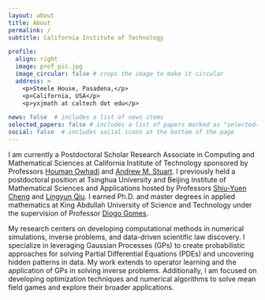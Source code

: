 ```yaml
---
layout: about
title: About
permalink: /
subtitle: California Institute of Technology

profile:
  align: right
  image: prof_pic.jpg
  image_circular: false # crops the image to make it circular
  address: >
    <p>Steele House, Pasadena,</p>
    <p>California, USA</p>
    <p>yxjmath at caltech dot edu</p>

news: false  # includes a list of news items
selected_papers: false # includes a list of papers marked as "selected={true}"
social: false  # includes social icons at the bottom of the page
---
```


I am currently a Postdoctoral Scholar Research Associate in Computing and Mathematical Sciences at California Institute of Technology sponsored by Professors [Houman Owhadi](http://users.cms.caltech.edu/~owhadi/index.htm) and [Andrew M. Stuart](http://stuart.caltech.edu/). I previously held a postdoctoral position at Tsinghua University and Beijing Institute of Mathematical Sciences and Applications hosted by Professors [Shiu-Yuen Cheng](https://ymsc.tsinghua.edu.cn/info/1031/2292.htm) and [Lingyun Qiu](https://ymsc.tsinghua.edu.cn/info/1033/2378.htm). I earned Ph.D. and master degrees in applied mathematics at King Abdullah University of Science and Technology under the supervision of Professor [Diogo Gomes](https://www.kaust.edu.sa/en/study/faculty/diogo-gomes). 

My research centers on developing computational methods in numerical simulations, inverse problems, and data-driven scientific law discovery. I specialize in leveraging Gaussian Processes (GPs) to create probabilistic approaches for solving Partial Differential Equations (PDEs) and uncovering hidden patterns in data. My work extends to operator learning and the application of GPs in solving inverse problems. Additionally, I am focused on developing optimization techniques and numerical algorithms to solve mean field games and explore their broader applications.
